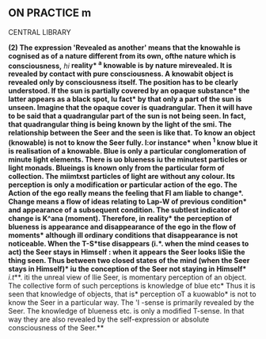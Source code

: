 ## **ON PRACTICE** m

CENTRAL LIBRARY

**(2) The expression 'Revealed as another' means that the knowahle is cognised as of a nature different from its own, ofthe nature which is consciousness,** *hi* **reality\* <sup>a</sup> knowable is by nature mirevealed. It is revealed by contact with pure consciousness. A knowabit object is revealed only by consciousness itself. The position has to be clearly understood. If the sun is partially covered by an opaque substance\* the latter appears as a black spot, Iu fact\* by that only a part of the sun is unseen. Imagine that the opaque cover is quadrangular. Then it will have to be said that a quadrangular part of the sun is not being seen. In fact, that quadrangular thing is being known by the light of the smi. The relationship between the Seer and the seen is like that. To know an object (knowable) is not to know the Seer fully. l:or instance\* when <sup>1</sup> know blue it is realisation of a knowable. Blue is only a particular conglomeration of minute light elements. There is uo blueness iu the minutest particles or light monads. Blueings is known only from the particular form of collection. The miimtxst particles of light are without any colour. Its perception is only a modification or particular action of the ego. The Action of the ego really means the feeling that FI am liable to change\*. Change means a flow of ideas relating to Lap-W of previous condition\* and appearance of a subsequent condition. The subtlest indicator of change is K^ana (moment). Therefore, in reality\* the perception of blueness is appearance and disappearance of the ego in the flow of moments\* although ill ordinary conditions that disappearance is not noticeable. When the T-S\*tise disappears (i.\*. when the mind ceases to act) the Seer stays in Himself : when it appears the Seer looks liSie the thing seen. Thus between two closed states of the mind (when the Seer stays in Himself)\* iu the conception of the Seer not staying in Himself\*** *i.t***. iti the unreal view of llie Seer, is momentary perception of an object. The collective form of such perceptions is knowledge of blue etc\* Thus it is seen that knowledge of objects, that is\* perception oT a kuowablo\* is not to know the Seer in a particular way. The 'I -sense is primarily revealed by the Seer. The knowledge of blueness etc. is only a modified T-sense. In that way they are also revealed by the self-expression or absolute consciousness of the Seer.**